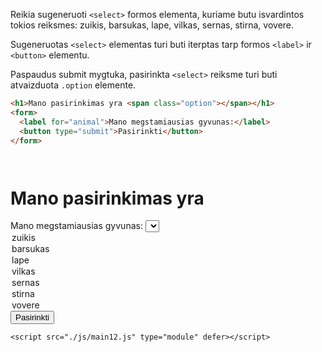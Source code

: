 Reikia sugeneruoti `<select>` formos elementa, kuriame butu isvardintos tokios reiksmes: zuikis, barsukas, lape, vilkas, sernas, stirna, vovere.

Sugeneruotas `<select>` elementas turi buti iterptas tarp formos `<label>` ir `<button>` elementu.

Paspaudus submit mygtuka, pasirinkta `<select>` reiksme turi buti atvaizduota `.option` elemente.

```html
<h1>Mano pasirinkimas yra <span class="option"></span></h1>
<form>
  <label for="animal">Mano megstamiausias gyvunas:</label>
  <button type="submit">Pasirinkti</button>
</form>
```

```css

```

```js

```

<body>
    <h1>Mano pasirinkimas yra <span class="option"></span></h1>
    <form>
        <label for="animal">Mano megstamiausias gyvunas:</label>
        <select name="animal" id="animal"></select>
          <option value="zuikis">zuikis</option>
          <option value="barsukas">barsukas</option>
          <option value="lape">lape</option>
          <option value="vilkas">vilkas</option>
          <option value="sernas">sernas</option>
          <option value="stirna">stirna</option>
          <option value="vovere">vovere</option>
        </select>
        <button type="submit">Pasirinkti</button>
    </form>

    <script src="./js/main12.js" type="module" defer></script>

</body>
